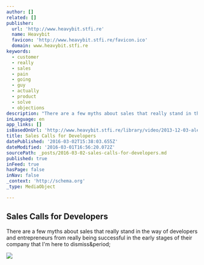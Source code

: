 ```yaml
---
author: []
related: []
publisher:
  url: 'http://www.heavybit.stfi.re'
  name: Heavybit
  favicon: 'http://www.heavybit.stfi.re/favicon.ico'
  domain: www.heavybit.stfi.re
keywords:
  - customer
  - really
  - sales
  - pain
  - going
  - guy
  - actually
  - product
  - solve
  - objections
description: "There are a few myths about sales that really stand in the way of developers and entrepreneurs from really being successful in the early stages of their company that I'm here to dismiss."
inLanguage: en
app_links: []
isBasedOnUrl: 'http://www.heavybit.stfi.re/library/video/2013-12-03-alex-salazar?sf=wgklay'
title: Sales Calls for Developers
datePublished: '2016-03-02T15:38:03.655Z'
dateModified: '2016-03-01T16:56:20.072Z'
sourcePath: _posts/2016-03-02-sales-calls-for-developers.md
published: true
inFeed: true
hasPage: false
inNav: false
_context: 'http://schema.org'
_type: MediaObject

---
```

<article style=""><h1>Sales Calls for Developers</h1><p>There are a few myths about sales that really stand in the way of developers and entrepreneurs from really being successful in the early stages of their company that I'm here to dismiss&amp;period;</p><img src="http://heavybit.imgix.net/2013-12-03-alex-salazar/2013-12-03-alex-salazar-864x400.jpg" /></article>
